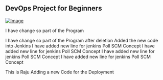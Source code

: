 ## DevOps Project for Beginners   

[![Image](https://github.com/yankils/Simple-DevOps-Project/blob/master/Devops_course.PNG "DevOps Project - CI/CD with Jenkins Ansible Docker Kubernetes ")](https://www.udemy.com/course/valaxy-devops/?referralCode=8147A5CF4C8C7D9E253F)

I have change so part of the Program

I have change so part of the Program after deletion
Added the new code into Jenkins
I have added new line for jenkins Poll SCM Concept 
I have added new line for jenkins Poll SCM Concept 
I have added new line for jenkins Poll SCM Concept
I have added new line for jenkins Poll SCM Concept

This is Raju Adding a new Code for the Deployment


